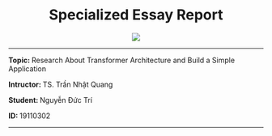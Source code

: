 <div align="center">
    <h1>Specialized Essay Report</h1>
    <img src="https://huongnghiepviet.com/tuyen-sinh/images/truong/71/logo-spk.png" />
</div>
<hr />


<p><strong>Topic: </strong>Research About Transformer Architecture and Build a Simple Application</p>
<p><strong>Intructor: </strong> TS. Trần Nhật Quang</p>
<p><strong>Student: </strong> Nguyễn Đức Trí</p>
<p><strong>ID: </strong> 19110302</p>
<hr />

